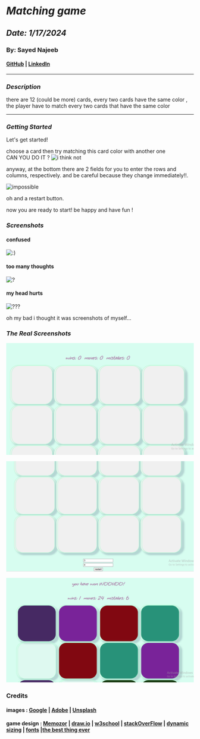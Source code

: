 # **_Matching game_**

## **_Date: 1/17/2024_**

### By: Sayed Najeeb

#### [GitHub](https://github.com/najeeb2442) | [LinkedIn](https://www.linkedin.com/in/sayed-najeeb-mohsen/)

---

### **_Description_**

there are 12 (could be more) cards, every two cards have the same color ,
the player have to match every two cards that have the same color

---

### **_Getting Started_**

Let's get started!

choose a card then try matching this card color with another one  
CAN YOU DO IT ?
![i think not](https://imgur.com/ZrqFQzU)

anyway, at the bottom there are 2 fields for you to enter the rows and columns, respectively.
and be careful because they change immediately!!.

![impossible](https://media0.giphy.com/media/v1.Y2lkPTc5MGI3NjExMGZ0NmlmbHF4Zzh4ZHV2aGM1b2Rta2J4bWF3ejQyMDBod2szMzN4diZlcD12MV9pbnRlcm5hbF9naWZfYnlfaWQmY3Q9Zw/atfHlwAhizfxdtdw60/giphy.gif)

oh and a restart button.

now you are ready to start!
be happy and have fun !

### **_Screenshots_**

#### confused

![:)](https://images.unsplash.com/photo-1618498390344-445c804f2ac5?q=80&w=1000&auto=format&fit=crop&ixlib=rb-4.0.3&ixid=M3wxMjA3fDB8MHxzZWFyY2h8Mnx8Y29uZnVzZWR8ZW58MHx8MHx8fDA%3D)

#### too many thoughts

![?](https://as1.ftcdn.net/v2/jpg/00/49/30/90/1000_F_49309089_1XZWcKeTNpuJ9ZlN3qq6LIhx6cwUvNdm.jpg)

#### my head hurts

![???](https://images.unsplash.com/photo-1456406644174-8ddd4cd52a06?q=80&w=1468&auto=format&fit=crop&ixlib=rb-4.0.3&ixid=M3wxMjA3fDB8MHxwaG90by1wYWdlfHx8fGVufDB8fHx8fA%3D%3D)

oh my bad i thought it was screenshots of myself...

### **_The Real Screenshots_**

![1](/p1.PNG)

![2](/p2.PNG)

![3](/won.PNG)

### Credits

#### images : [Google](https://www.google.com/) | [Adobe](https://stock.adobe.com/bh/search) | [Unsplash](https://unsplash.com/)

#### game design : [Memozor](https://www.memozor.com/memory-games/for-adults/black-and-white-2) | [draw.io](https://app.diagrams.net/) | [w3school](https://www.w3schools.com/howto/howto_css_flip_card.asp) | [stackOverFlow](https://stackoverflow.com/questions/11238508/how-to-get-value-of-a-div-using-javascript) | [dynamic sizing](https://stackoverflow.com/questions/50495835/fit-boxes-dynamically-in-a-container-with-flexbox) | [fonts](https://fonts.google.com/) |[the best thing ever](https://stackoverflow.com/questions/50495835/fit-boxes-dynamically-in-a-container-with-flexbox)

####

